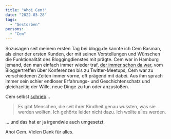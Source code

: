 ```yaml
---
title: "Ahoi Cem!"
date: "2022-03-28"
tags:
  - "Gestorben"
persons:
  - "Cem"
---
```


Sozusagen seit meinem ersten Tag bei blogg.de kannte ich Cem Basman, als einer der ersten Kunden, der mit seinen Vorstellungen und Wünschen die Funktionalität des Bloggingdienstes mit prägte. Cem war in Hamburg jemand, den man einfach immer wieder traf, [der immer schon da war](https://twitter.com/PickiHH/status/1507327961443323948), vom Bloggertreffen über Konferenzen bis zu Twitter-Meetups, Cem war zu verschiedenen Zeiten immer vorne, oft prägend mit dabei. Aus ihm sprach immer sein schier endloser Erfahrungs- und Geschichtenschatz und gleichzeitig der Wille, neue Dinge zu tun oder anzustoßen.

Cem selbst [schrieb](https://sprechblase.wordpress.com/2019/10/19/alles/)…

> Es gibt Menschen, die seit ihrer Kindheit genau wussten, was sie werden wollten. Ich gehörte leider nicht dazu. Ich wollte aĺles werden.

… und das hat er ja irgendwie auch umgesetzt.

Ahoi Cem. Vielen Dank für alles.
